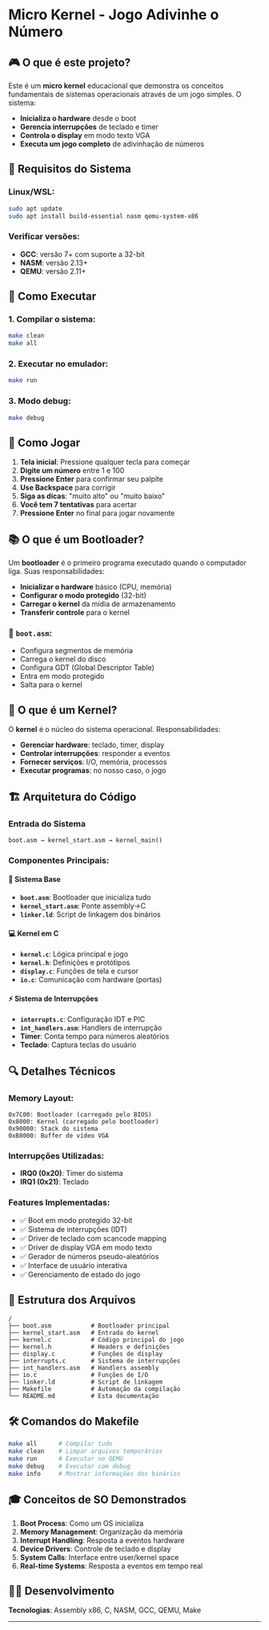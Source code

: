 # Micro Kernel - Jogo Adivinhe o Número



## 🎮 O que é este projeto?

Este é um **micro kernel** educacional que demonstra os conceitos fundamentais de sistemas operacionais através de um jogo simples. O sistema:

- **Inicializa o hardware** desde o boot
- **Gerencia interrupções** de teclado e timer  
- **Controla o display** em modo texto VGA
- **Executa um jogo completo** de adivinhação de números

## 🔧 Requisitos do Sistema

### Linux/WSL:
```bash
sudo apt update
sudo apt install build-essential nasm qemu-system-x86
```

### Verificar versões:
- **GCC**: versão 7+ com suporte a 32-bit
- **NASM**: versão 2.13+
- **QEMU**: versão 2.11+

## 🚀 Como Executar

### 1. Compilar o sistema:
```bash
make clean
make all
```

### 2. Executar no emulador:
```bash
make run
```

### 3. Modo debug:
```bash
make debug
```

## 🎯 Como Jogar

1. **Tela inicial**: Pressione qualquer tecla para começar
2. **Digite um número** entre 1 e 100
3. **Pressione Enter** para confirmar seu palpite
4. **Use Backspace** para corrigir
5. **Siga as dicas**: "muito alto" ou "muito baixo"
6. **Você tem 7 tentativas** para acertar
7. **Pressione Enter** no final para jogar novamente

## 📚 O que é um Bootloader?

Um **bootloader** é o primeiro programa executado quando o computador liga. Suas responsabilidades:

- **Inicializar o hardware** básico (CPU, memória)
- **Configurar o modo protegido** (32-bit)
- **Carregar o kernel** da mídia de armazenamento
- **Transferir controle** para o kernel

### 📁 `boot.asm`:
- Configura segmentos de memória
- Carrega o kernel do disco
- Configura GDT (Global Descriptor Table)
- Entra em modo protegido
- Salta para o kernel

## 🧠 O que é um Kernel?

O **kernel** é o núcleo do sistema operacional. Responsabilidades:

- **Gerenciar hardware**: teclado, timer, display
- **Controlar interrupções**: responder a eventos
- **Fornecer serviços**: I/O, memória, processos
- **Executar programas**: no nosso caso, o jogo

## 🏗️ Arquitetura do Código

### Entrada do Sistema
```
boot.asm → kernel_start.asm → kernel_main()
```

### Componentes Principais:

#### 🔧 **Sistema Base**
- **`boot.asm`**: Bootloader que inicializa tudo
- **`kernel_start.asm`**: Ponte assembly→C
- **`linker.ld`**: Script de linkagem dos binários

#### 💻 **Kernel em C**
- **`kernel.c`**: Lógica principal e jogo
- **`kernel.h`**: Definições e protótipos
- **`display.c`**: Funções de tela e cursor
- **`io.c`**: Comunicação com hardware (portas)

#### ⚡ **Sistema de Interrupções**
- **`interrupts.c`**: Configuração IDT e PIC
- **`int_handlers.asm`**: Handlers de interrupção
- **Timer**: Conta tempo para números aleatórios
- **Teclado**: Captura teclas do usuário

## 🔍 Detalhes Técnicos

### Memory Layout:
```
0x7C00: Bootloader (carregado pelo BIOS)
0x8000: Kernel (carregado pelo bootloader)
0x90000: Stack do sistema
0xB8000: Buffer de vídeo VGA
```

### Interrupções Utilizadas:
- **IRQ0 (0x20)**: Timer do sistema
- **IRQ1 (0x21)**: Teclado

### Features Implementadas:
- ✅ Boot em modo protegido 32-bit
- ✅ Sistema de interrupções (IDT)
- ✅ Driver de teclado com scancode mapping
- ✅ Driver de display VGA em modo texto
- ✅ Gerador de números pseudo-aleatórios
- ✅ Interface de usuário interativa
- ✅ Gerenciamento de estado do jogo

## 📁 Estrutura dos Arquivos

```
/
├── boot.asm           # Bootloader principal
├── kernel_start.asm   # Entrada do kernel
├── kernel.c           # Código principal do jogo
├── kernel.h           # Headers e definições
├── display.c          # Funções de display
├── interrupts.c       # Sistema de interrupções
├── int_handlers.asm   # Handlers assembly
├── io.c               # Funções de I/O
├── linker.ld          # Script de linkagem
├── Makefile           # Automação da compilação
└── README.md          # Esta documentação
```

## 🛠️ Comandos do Makefile

```bash
make all      # Compilar tudo
make clean    # Limpar arquivos temporários
make run      # Executar no QEMU
make debug    # Executar com debug
make info     # Mostrar informações dos binários
```

## 🎓 Conceitos de SO Demonstrados

1. **Boot Process**: Como um OS inicializa
2. **Memory Management**: Organização da memória
3. **Interrupt Handling**: Resposta a eventos hardware
4. **Device Drivers**: Controle de teclado e display
5. **System Calls**: Interface entre user/kernel space
6. **Real-time Systems**: Resposta a eventos em tempo real



## 👨‍💻 Desenvolvimento



**Tecnologias**: Assembly x86, C, NASM, GCC, QEMU, Make

---

